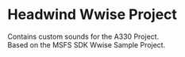 # Headwind Wwise Project
Contains custom sounds for the A330 Project.  
Based on the MSFS SDK Wwise Sample Project.